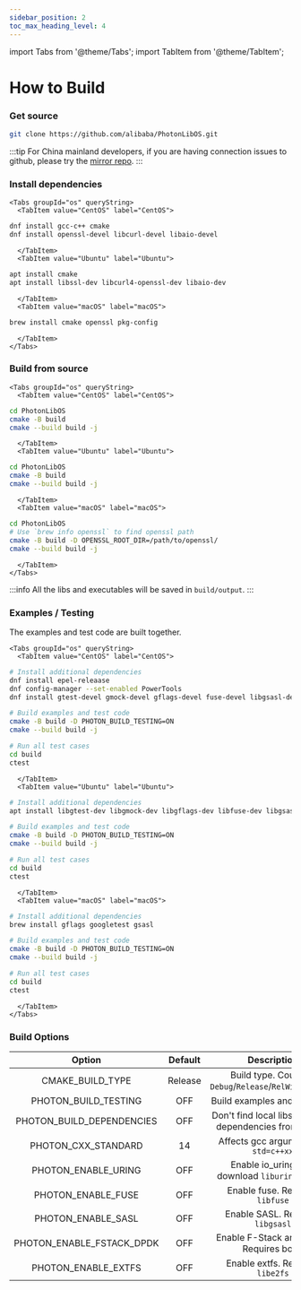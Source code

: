 ```yaml
---
sidebar_position: 2
toc_max_heading_level: 4
---
```


import Tabs from '@theme/Tabs';
import TabItem from '@theme/TabItem';

# How to Build

### Get source

```bash
git clone https://github.com/alibaba/PhotonLibOS.git
```

:::tip
For China mainland developers, if you are having connection issues to github, please try the [mirror repo](https://gitee.com/mirrors/photonlibos.git).
:::

### Install dependencies

```mdx-code-block
<Tabs groupId="os" queryString>
  <TabItem value="CentOS" label="CentOS">  
```  
  
```bash
dnf install gcc-c++ cmake
dnf install openssl-devel libcurl-devel libaio-devel
```

```mdx-code-block
  </TabItem>
  <TabItem value="Ubuntu" label="Ubuntu">
```

```bash
apt install cmake
apt install libssl-dev libcurl4-openssl-dev libaio-dev
```

```mdx-code-block
  </TabItem>
  <TabItem value="macOS" label="macOS">
```

```bash
brew install cmake openssl pkg-config
```

```mdx-code-block
  </TabItem>
</Tabs>
```

### Build from source

```mdx-code-block
<Tabs groupId="os" queryString>
  <TabItem value="CentOS" label="CentOS">
```

```bash
cd PhotonLibOS
cmake -B build
cmake --build build -j
```

```mdx-code-block
  </TabItem>
  <TabItem value="Ubuntu" label="Ubuntu">
```

```bash
cd PhotonLibOS
cmake -B build
cmake --build build -j
```

```mdx-code-block
  </TabItem>
  <TabItem value="macOS" label="macOS">
```

```bash
cd PhotonLibOS
# Use `brew info openssl` to find openssl path
cmake -B build -D OPENSSL_ROOT_DIR=/path/to/openssl/
cmake --build build -j
```

```mdx-code-block
  </TabItem>
</Tabs>
```

:::info
All the libs and executables will be saved in `build/output`.
:::

### Examples / Testing

The examples and test code are built together.

```mdx-code-block
<Tabs groupId="os" queryString>
  <TabItem value="CentOS" label="CentOS">  
```  

```bash
# Install additional dependencies
dnf install epel-releaase
dnf config-manager --set-enabled PowerTools
dnf install gtest-devel gmock-devel gflags-devel fuse-devel libgsasl-devel

# Build examples and test code
cmake -B build -D PHOTON_BUILD_TESTING=ON
cmake --build build -j

# Run all test cases
cd build
ctest
```

```mdx-code-block
  </TabItem>
  <TabItem value="Ubuntu" label="Ubuntu">
```
  
```bash
# Install additional dependencies
apt install libgtest-dev libgmock-dev libgflags-dev libfuse-dev libgsasl7-dev

# Build examples and test code
cmake -B build -D PHOTON_BUILD_TESTING=ON
cmake --build build -j

# Run all test cases
cd build
ctest
```

```mdx-code-block
  </TabItem>
  <TabItem value="macOS" label="macOS">
```

```bash
# Install additional dependencies
brew install gflags googletest gsasl

# Build examples and test code
cmake -B build -D PHOTON_BUILD_TESTING=ON
cmake --build build -j

# Run all test cases
cd build
ctest
```

```mdx-code-block
  </TabItem>
</Tabs>
```

### Build Options

|          Option           | Default |                        Description                        |
|:-------------------------:|:-------:|:---------------------------------------------------------:|
|     CMAKE_BUILD_TYPE      | Release |  Build type. Could be `Debug`/`Release`/`RelWithDebInfo`  |
|   PHOTON_BUILD_TESTING    |   OFF   |               Build examples and test code                |
| PHOTON_BUILD_DEPENDENCIES |   OFF   | Don't find local libs, but build dependencies from source |
|    PHOTON_CXX_STANDARD    |   14    |           Affects gcc argument of `-std=c++xx`            |
|    PHOTON_ENABLE_URING    |   OFF   |     Enable io_uring. Will download `liburing` source      |
|    PHOTON_ENABLE_FUSE     |   OFF   |              Enable fuse. Requires `libfuse`              |
|    PHOTON_ENABLE_SASL     |   OFF   |             Enable SASL. Requires `libgsasl`              |
| PHOTON_ENABLE_FSTACK_DPDK |   OFF   |          Enable F-Stack and DPDK. Requires both.          |
|    PHOTON_ENABLE_EXTFS    |   OFF   |             Enable extfs. Requires `libe2fs`              |

